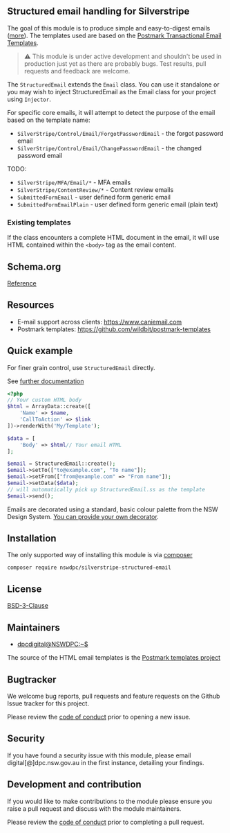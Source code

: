 ## Structured email handling for Silverstripe

The goal of this module is to produce simple and easy-to-digest emails ([more](./docs/en/001_index.md)). The templates used are based on the [Postmark Transactional Email Templates](https://github.com/wildbit/postmark-templates).

> :warning: This module is under active development and shouldn't be used in production just yet as there are probably bugs. Test results, pull requests and feedback are welcome.

The `StructuredEmail` extends the `Email` class. You can use it standalone or you may wish to inject StructuredEmail as the Email class for your project using `Injector`.

For specific core emails, it will attempt to detect the purpose of the email based on the template name:

+ `SilverStripe/Control/Email/ForgotPasswordEmail` - the forgot password email
+ `SilverStripe/Control/Email/ChangePasswordEmail` - the changed password email

TODO:

+ `SilverStripe/MFA/Email/*` - MFA emails
+ `SilverStripe/ContentReview/*` - Content review emails
+ `SubmittedFormEmail` - user defined form generic email
+ `SubmittedFormEmailPlain` - user defined form generic email (plain text)

### Existing templates

If the class encounters a complete HTML document in the email, it will use HTML contained within the `<body>` tag as the email content.

## Schema.org

[Reference](./docs/en/004_schemaorg.md)

## Resources

+ E-mail support across clients: https://www.caniemail.com
+ Postmark templates: https://github.com/wildbit/postmark-templates

## Quick example

For finer grain control, use `StructuredEmail` directly.

See [further documentation](./docs/en/001_index.md)
```php
<?php
// Your custom HTML body
$html = ArrayData::create([
    'Name' => $name,
    'CallToAction' => $link
])->renderWith('My/Template');

$data = [
    'Body' => $html// Your email HTML
];

$email = StructuredEmail::create();
$email->setTo(["to@example.com", "To name"]);
$email->setFrom(["from@example.com" => "From name"]);
$email->setData($data);
// will automatically pick up StructuredEmail.ss as the template
$email->send();
```

Emails are decorated using a standard, basic colour palette from the NSW Design System. [You can provide your own decorator](./docs/en/003_decorator.md).

## Installation

The only supported way of installing this module is via [composer](https://getcomposer.org/download/)

```shell
composer require nswdpc/silverstripe-structured-email
```

## License

[BSD-3-Clause](./LICENSE.md)


## Maintainers

+ [dpcdigital@NSWDPC:~$](https://dpc.nsw.gov.au)

The source of the HTML email templates is the [Postmark templates project](https://github.com/wildbit/postmark-templates)

## Bugtracker

We welcome bug reports, pull requests and feature requests on the Github Issue tracker for this project.

Please review the [code of conduct](./code-of-conduct.md) prior to opening a new issue.

## Security

If you have found a security issue with this module, please email digital[@]dpc.nsw.gov.au in the first instance, detailing your findings.

## Development and contribution

If you would like to make contributions to the module please ensure you raise a pull request and discuss with the module maintainers.

Please review the [code of conduct](./code-of-conduct.md) prior to completing a pull request.
